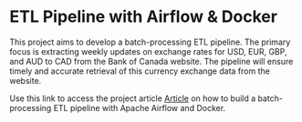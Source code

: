 # ETL Pipeline with Airflow & Docker

This project aims to develop a batch-processing ETL pipeline. The primary focus is extracting weekly updates on exchange rates for USD, EUR, GBP, and AUD to CAD from the Bank of Canada website. The pipeline will ensure timely and accurate retrieval of this currency exchange data from the website.

Use this link to access the project article [Article](https://medium.com/@ogeann/etl-pipeline-with-airflow-docker-247aeb4029d0) on how to build a batch-processing ETL pipeline with Apache Airflow and Docker.
